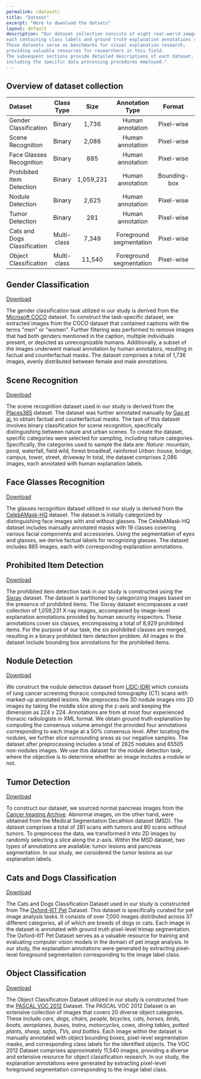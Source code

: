 ```yaml
---
permalink: /dataset/
title: "Dataset"
excerpt: "Here to download the datsets"
layout: default
description: "Our dataset collection consists of eight real-world image datasets, 
each containing class labels and ground truth explanation annotations respectively. 
These datasets serve as benchmarks for visual explanation research,
providing valuable resources for researchers in this field.
The subsequent sections provide detailed descriptions of each dataset, 
including the specific data processing procedures employed."
---
```


## Overview of dataset collection

| Dataset                           | Class Type  |   Size    |     Annotation Type     |    Format    | Balanced | Counterfactual |
|:----------------------------------|:-----------:|:---------:|:-----------------------:|:------------:|:--------:|:--------------:|
| Gender <br/>Classification        |   Binary    |   1,736   |    Human annotation     |  Pixel-wise  |   Yes    |      Yes       |
| Scene <br/>Recognition            |   Binary    |   2,086   |    Human annotation     |  Pixel-wise  |   Yes    |      Yes       |
| Face Glasses <br/>Recognition     |   Binary    |    885    |    Human annotation     |  Pixel-wise  |   Yes    |       No       |
| Prohibited <br/>Item Detection    |   Binary    | 1,059,231 |    Human annotation     | Bounding-box |    No    |       No       |
| Nodule <br/>Detection             |   Binary    |   2,625   |    Human annotation     |  Pixel-wise  |    No    |       No       |
| Tumor <br/>Detection              |   Binary    |    281    |    Human annotation     |  Pixel-wise  |    No    |       No       |
| Cats and Dogs <br/>Classification | Multi-class |   7,349   | Foreground segmentation |  Pixel-wise  |   Yes    |       No       |
| Object <br/>Classification        | Multi-class |  11,540   | Foreground segmentation |  Pixel-wise  |   Yes    |       No       |

## Gender Classification

[Download](https://drive.google.com/uc?export=download&id=1JLlgy3MwrWOZXVHXRItrefoNP4uuVuWc)

The gender classification task utilized in our study is derived from the [Microsoft COCO](https://cocodataset.org/) dataset. 
To construct the task-specific dataset, 
we extracted images from the COCO dataset that contained captions with the terms "men" or "women". 
Further filtering was performed to remove images that had both genders mentioned in the caption, 
multiple individuals present, or depicted as unrecognizable humans. 
Additionally, a subset of the images underwent manual annotation by human annotators, 
resulting in factual and counterfactual masks. 
The dataset comprises a total of 1,736 images, evenly distributed between female and male annotations.

## Scene Recognition

[Download](https://drive.google.com/uc?export=download&id=1LM7RlgxmKavq6eaVfRaJDmmipvpzq9c-)

The scene recognition dataset used in our study is derived from the [Places365](http://places2.csail.mit.edu/index.html) dataset. 
The dataset was further annotated manually by [Gao et al.](https://arxiv.org/pdf/2206.13413.pdf) to obtain factual and counterfactual masks. 
The task of this dataset involves binary classification for scene recognition, 
specifically distinguishing between nature and urban scenes. 
To create the dataset, specific categories were selected for sampling, including nature categories. 
Specifically, the categories used to sample the data are:
_Nature_: mountain, pond, waterfall, field wild, forest broadleaf, rainforest
_Urban_: house, bridge, campus, tower, street, driveway
In total, the dataset comprises 2,086 images, each annotated with human explanation labels.

## Face Glasses Recognition

[Download](https://drive.google.com/uc?export=download&id=1cuRej_M_8z-3MxEeUWoTFLaJsodRdu84)

The glasses recognition dataset utilized in our study is derived from the [CelebAMask-HQ](http://mmlab.ie.cuhk.edu.hk/projects/CelebA/CelebAMask_HQ.html) dataset. 
The dataset is initially categorized by distinguishing face images with and without glasses. 
The CelebAMask-HQ dataset includes manually annotated masks with 19 classes covering various facial components and accessories. 
Using the segmentation of eyes and glasses, we derive factual labels for recognizing glasses. 
The dataset includes 885 images, each with corresponding explanation annotations.

## Prohibited Item Detection

[Download](https://drive.google.com/uc?export=download&id=1wYpdD-CLHShfwDENhhqfbO4P--g5y5-o)

The prohibited item detection task in our study is constructed using the [Sixray](https://github.com/MeioJane/SIXray) dataset. 
The dataset is partitioned by categorizing images based on the presence of prohibited items. 
The Sixray dataset encompasses a vast collection of 1,059,231 X-ray images, 
accompanied by image-level explanation annotations provided by human security inspectors. 
These annotations cover six classes, encompassing a total of 8,929 prohibited items. 
For the purpose of our task, the six prohibited classes are merged, 
resulting in a binary prohibited item detection problem. 
All images in the dataset include bounding box annotations for the prohibited items.


## Nodule Detection

[Download](https://drive.google.com/uc?export=download&id=1tb531H4UHQhB3v4h-4CIDcH_7sUwf6b4)

We construct the nodule detection dataset from [LIDC-IDRI](https://pubmed.ncbi.nlm.nih.gov/21452728/) 
which consists of lung cancer screening thoracic computed tomography (CT) scans with marked-up annotated lesions. 
We preprocess the 3D nodule images into 2D images by taking the middle slice along the z-axis and keeping the dimension as 224 x 224. 
Annotations are from at most four experienced thoracic radiologists in XML format. 
We obtain ground truth explanation by computing the consensus volume amongst the provided four annotations corresponding to each image at a 50% consensus level. 
After locating the nodules, we further slice surrounding areas as our negative samples. 
The dataset after preprocessing includes a total of 2625 nodules and 65505 non-nodules images. 
We use this dataset for the nodule detection task, where the objective is to determine whether an image includes a nodule or not.

## Tumor Detection

[Download](https://drive.google.com/uc?export=download&id=1yxfnD63jz5pksQwKkR7dAqAu35G6EvCm)

To construct our dataset, we sourced normal pancreas images from the [Cancer Imaging Archive](https://wiki.cancerimagingarchive.net/display/Public/Pancreas-CT). 
Abnormal images, on the other hand, were obtained from the Medical Segmentation Decathlon dataset (MSD). 
The dataset comprises a total of 281 scans with tumors and 80 scans without tumors. 
To preprocess the data, we transformed it into 2D images by randomly selecting a slice along the z-axis. 
Within the MSD dataset, two types of annotations are available: tumor lesions and pancreas segmentation. 
In our study, we considered the tumor lesions as our explanation labels.

## Cats and Dogs Classification

[Download](https://drive.google.com/uc?export=download&id=1O5monh6f5fwjcaz6AvDWabq6eNmiCA_B)

The Cats and Dogs Classification Dataset used in our study is constructed from The [Oxford-IIIT Pet](https://www.robots.ox.ac.uk/~vgg/data/pets/) Dataset. 
This dataset is specifically curated for pet image analysis tasks. 
It consists of over 7,000 images distributed across 37 different categories, all of which are breeds of dogs or cats. 
Each image in the dataset is annotated with ground truth pixel-level trimap segmentation. 
The Oxford-IIIT Pet Dataset serves as a valuable resource for training and evaluating computer vision models 
in the domain of pet image analysis. 
In our study, the explanation annotations were generated by extracting pixel-level foreground segmentation corresponding to the image label class.

## Object Classification

[Download](https://drive.google.com/uc?export=download&id=1khAmuKY_wjMBkQBn_rECeH-Mry4oWxJt)

The Object Classification Dataset utilized in our study is constructed from the [PASCAL VOC 2012](http://host.robots.ox.ac.uk/pascal/VOC/voc2012/) Dataset. 
The PASCAL VOC 2012 Dataset is an extensive collection of images that covers 20 diverse object categories. 
These include _cars, dogs, chairs, people, bicycles, cats, horses, birds, boats, aeroplanes, buses, trains, motorcycles, cows, dining tables, potted plants, sheep, sofas, TVs, and bottles_. 
Each image within the dataset is manually annotated with object bounding boxes, pixel-level segmentation masks, 
and corresponding class labels for the identified objects. 
The VOC 2012 Dataset comprises approximately 11,540 images, providing a diverse and extensive resource for object classification research. 
In our study, the explanation annotations were generated by extracting pixel-level foreground segmentation corresponding to the image label class. 
